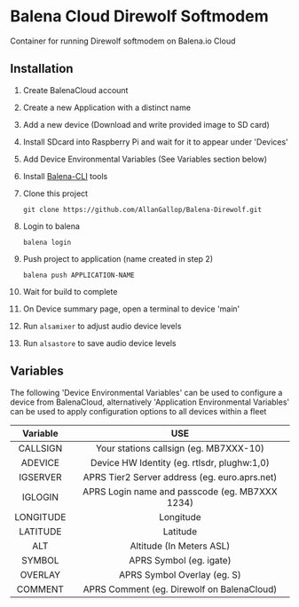 # Balena Cloud Direwolf Softmodem
Container for running Direwolf softmodem on Balena.io Cloud

## Installation
1. Create BalenaCloud account
2. Create a new Application with a distinct name
3. Add a new device (Download and write provided image to SD card)
4. Install SDcard into Raspberry Pi and wait for it to appear under 'Devices'
5. Add Device Environmental Variables (See Variables section below)
6. Install [Balena-CLI](https://www.balena.io/docs/reference/balena-cli/) tools
7. Clone this project

    ``` git clone https://github.com/AllanGallop/Balena-Direwolf.git ```
8. Login to balena

    ``` balena login ```
9. Push project to application (name created in step 2)

    ``` balena push APPLICATION-NAME ```

10. Wait for build to complete
11. On Device summary page, open a terminal to device 'main'
12. Run ```alsamixer``` to adjust audio device levels
13. Run ```alsastore``` to save audio device levels

## Variables
The following 'Device Environmental Variables' can be used to configure a device from BalenaCloud, alternatively 'Application Environmental Variables' can be used to apply configuration options to all devices within a fleet

|  Variable |                       USE                      |
|:---------:|:----------------------------------------------:|
| CALLSIGN  | Your stations callsign (eg. MB7XXX-10)         |
| ADEVICE   | Device HW Identity (eg. rtlsdr, plughw:1,0)    |
| IGSERVER  | APRS Tier2 Server address (eg. euro.aprs.net)  |
| IGLOGIN   | APRS Login name and passcode (eg. MB7XXX 1234) |
| LONGITUDE | Longitude                                      |
| LATITUDE  | Latitude                                       |
| ALT       | Altitude (In Meters ASL)                       |
| SYMBOL    | APRS Symbol (eg. igate)                        |
| OVERLAY   | APRS Symbol Overlay (eg. S)                    |
| COMMENT   | APRS Comment (eg. Direwolf on BalenaCloud)     |